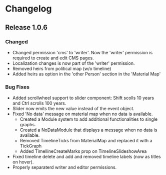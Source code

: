 # Changelog

## Release 1.0.6

### Changed

- Changed permission 'cms' to 'writer'. Now the 'writer' permission is required
  to create and edit CMS pages.
- Localization changes is now part of the 'writer' permission.
- Removed heirs from political map (w/o timeline)
- Added heirs as option in the 'other Person' section in the 'Material Map'

### Bug Fixes

- Added scrollwheel support to slider component: Shift scolls 10 years and Ctrl
  scrolls 100 years.
- Slider now emits the new value instead of the event object.
- Fixed 'No data' message on material map when no data is available.
  - Created a Module system to add additional functionalities to single graphs.
  - Created a NoDataModule that displays a message when no data is available.
  - Removed TimelineTicks from MaterialMap and replaced it with a TickGraph
  - Added TimellineCreateMarks prop on TimelineSlideshowArea
- Fixed timeline delete and add and removed timeline labels (now as titles on
  hover).
- Properly separaterd writer and editor permissions.
